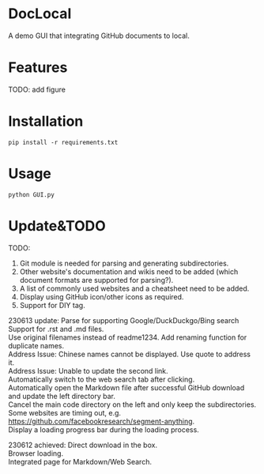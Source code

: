 # DocLocal
A demo GUI that integrating GitHub documents to local.

# Features
TODO: add figure

# Installation
`pip install -r requirements.txt`

# Usage
`python GUI.py`

# Update&TODO
TODO:
1. Git module is needed for parsing and generating subdirectories.  
2. Other website's documentation and wikis need to be added (which document formats are supported for parsing?).  
3. A list of commonly used websites and a cheatsheet need to be added.  
4. Display using GitHub icon/other icons as required.  
5. Support for DIY tag.   

230613 update:
Parse for supporting Google/DuckDuckgo/Bing search
Support for .rst and .md files.   
Use original filenames instead of readme1234. Add renaming function for duplicate names.  
Address Issue: Chinese names cannot be displayed. Use quote to address it.  
Address Issue: Unable to update the second link.  
Automatically switch to the web search tab after clicking.  
Automatically open the Markdown file after successful GitHub download and update the left directory bar.  
Cancel the main code directory on the left and only keep the subdirectories.  
Some websites are timing out, e.g. https://github.com/facebookresearch/segment-anything.  
Display a loading progress bar during the loading process.  

230612 achieved:
Direct download in the box.   
Browser loading.   
Integrated page for Markdown/Web Search.   
